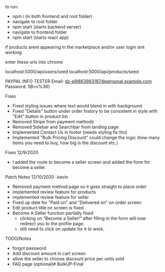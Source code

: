 to run:
- npm i (in both frontend and root folder)
- navigate to root folder 
- npm start (starts backend server)
- navigate to frontend folder
- npm start (starts react app)

if products arent appearing in the marketplace and/or user login isnt working

enter these urls into chrome

localhost:5000/api/users/seed
localhost:5000/api/products/seed


PAYPAL INFO TESTER
Email: sb-e9l863983187@personal.example.com
Password: 5B>v%36}

Fixes 
- Fixed styling issues where text would blend in with background
- Fixed "Details" button under order history to be consistent in style with "Edit" button in product list
- Removed Stripe from payment methods
- Removed Sidebar and Searchbar from landing page
- Implemented Contact Us in footer (needs styling fix tho)
- Implemented "Bulk Pricing Discount" could change the logic (how many items you need to buy, how big is the discount etc.) 

Fixes 12/9/2020
- I added the route to become a seller screen and added the form for become a seller.

Patch Notes 12/10/2020 -kevin
- Removed payment method page so it goes straight to place order
- implemented review feature for products
- implemented review feature for seller 
- Fixed up date for "Paid on" and "Delivered on" on order screen
- Edit product title on screen is fixed
- Become A Seller function partially fixed
    - clicking on "Become a Seller!" after filling in the form will now redirect you to the profile page.
    - still need to click on update for it to work.


TODO/Notes
- forgot password
- Add discount amount in cart screen
- allow the seller to choose discount price per units sold
- FAQ page (optional)# BulkUP-Final
